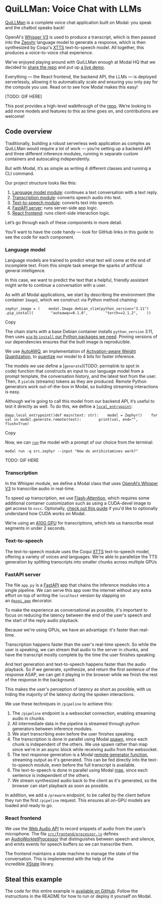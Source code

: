 # **QuiLLMan: Voice Chat with LLMs**

[QuiLLMan](https://github.com/modal-labs/quillman) is a complete voice chat application built on Modal: you speak and the chatbot speaks back!

OpenAI's [Whisper V3](https://huggingface.co/openai/whisper-large-v3) is used to produce a transcript, which is then passed into the [Zepyhr](https://arxiv.org/abs/2310.16944) language model to generate a response, which is then synthesized by Coqui's [XTTS](https://github.com/coqui-ai/TTS) text-to-speech model. All together, this produces a voice-to-voice chat experience.

We’ve enjoyed playing around with QuiLLMan enough at Modal HQ that we decided to [share the repo](https://github.com/modal-labs/quillman) and put up [a live demo](https://modal-labs--quillman-web.modal.run/).

Everything — the React frontend, the backend API, the LLMs — is deployed serverlessly, allowing it to automatically scale and ensuring you only pay for the compute you use. Read on to see how Modal makes this easy!

[TODO: GIF HERE]

This post provides a high-level walkthrough of the [repo](https://github.com/modal-labs/quillman). We’re looking to add more models and features to this as time goes on, and contributions are welcome!

## **Code overview**

Traditionally, building a robust serverless web application as complex as QuiLLMan would require a lot of work — you’re setting up a backend API and three different inference modules, running in separate custom containers and autoscaling independently.

But with Modal, it’s as simple as writing 4 different classes and running a CLI command.

Our project structure looks like this:

1. [Language model module](https://modal.com/docs/examples/llm-voice-chat#language-model): continues a text conversation with a text reply.
2. [Transcription module](https://modal.com/docs/examples/llm-voice-chat#transcription): converts speech audio into text.
3. [Text-to-speech module](https://modal.com/docs/examples/llm-voice-chat#text-to-speech): converts text into speech.
4. [FastAPI server](https://modal.com/docs/examples/llm-voice-chat#fastapi-server): runs server-side app logic.
5. [React frontend](https://modal.com/docs/examples/llm-voice-chat#react-frontend): runs client-side interaction logic.

Let’s go through each of these components in more detail.

You’ll want to have the code handy — look for GitHub links in this guide to see the code for each component.

### **Language model**

Language models are trained to predict what text will come at the end of incomplete text. From this simple task emerge the sparks of artificial general intelligence.

In this case, we want to predict the text that a helpful, friendly assistant might write to continue a conversation with a user.

As with all Modal applications, we start by describing the environment (the container `Image`), which we construct via Python method chaining:

`zephyr_image = (    modal.Image.debian_slim(python_version="3.11")    .pip_install(        "autoawq==0.1.8",        "torch==2.1.2",    ))`

Copy

The chain starts with a base Debian container installs `python_version` 3.11, then uses [`pip` to `install` our Python packages we need](https://modal.com/docs/reference/modal.Image#pip_install). Pinning versions of our dependencies ensures that the built image is reproducible.

We use [AutoAWQ](https://github.com/casper-hansen/AutoAWQ), an implementation of [Activation-aware Weight Quantization](https://arxiv.org/abs/2306.00978), to [quantize](https://pytorch.org/docs/stable/quantization.html) our model to 4 bits for faster inference.

The models we use define a [`generate`](TODO: permalink to spot in code) function that constructs an input to our language model from a prompt template, the conversation history, and the latest text from the user. Then, it `yield`s (streams) tokens as they are produced. Remote Python generators work out-of-the-box in Modal, so building streaming interactions is easy.

Although we’re going to call this model from our backend API, it’s useful to test it directly as well. To do this, we define a [`local_entrypoint`](https://modal.com/docs/guide/apps#entrypoints-for-ephemeral-apps):

`@app.local_entrypoint()def main(text: str):    model = Zephyr()    for val in model.generate.remote(text):        print(val, end="", flush=True)`

Copy

Now, we can [`run`](https://modal.com/docs/guide/apps#ephemeral-apps) the model with a prompt of our choice from the terminal:

`modal run -q src.zephyr --input "How do antihistamines work?"`

TODO: GIF HERE

### **Transcription**

In the Whisper module, we define a Modal class that uses [OpenAI’s Whisper V3](https://huggingface.co/openai/whisper-large-v3) to transcribe audio in real-time.

To speed up transcription, we use [Flash-Attention](https://github.com/Dao-AILab/flash-attention), which requires some additional container customization such as using a CUDA-devel image to get access to `nvcc`. Optionally, [check out this guide](https://modal.com/docs/guide/cuda) if you'd like to optionally understand how CUDA works on Modal.

We’re using an [A10G GPU](https://www.nvidia.com/en-us/data-center/products/a10-gpu/) for transcriptions, which lets us transcribe most segments in under 2 seconds. 



### **Text-to-speech**

The text-to-speech module uses the Coqui [XTTS](https://github.com/coqui-ai/TTS) text-to-speech model, offering a variety of voices and languages. We're able to parallelize the TTS generation by splitting transcripts into smaller chunks across multiple GPUs

### **FastAPI server**

The file `app.py` is a [FastAPI](https://fastapi.tiangolo.com/) app that chains the inference modules into a single pipeline. We can serve this app over the internet without any extra effort on top of writing the `localhost` version by slapping on an [`@asgi_app`](https://modal.com/docs/guide/webhooks#serving-asgi-and-wsgi-apps) decorator.

To make the experience as conversational as possible, it's important to focus on reducing the latency between the end of the user's speech and the start of the reply audio playback.

Because we're using GPUs, we have an advantage: it's faster than real-time.

Transcription happens faster than the user's real-time speech. So while the user is speaking, we can stream that audio to the server in chunks, and have the transcript mostly complete by the time the user finishes speaking.

And text generation and text-to-speech happens faster than the audio playback. So if we generate, synthesize, and return the first sentence of the response ASAP, we can get it playing in the browser while we finish the rest of the response in the background.

This makes the user's perception of latency as short as possible, with us hiding the majority of the latency during the spoken interactions.

We use these techniques in `/pipeline` to achieve this:
1. The `/pipeline` endpoint is a websocket connection, enabling streaming audio in chunks.
2. All intermediate data in the pipeline is streamed through python generators between inference modules. 
3. We start transcribing even before the user finishes speaking.
4. The transcription is done in parallel using Modal [spawn](https://modal.com/docs/reference/modal.Function#spawn), since each chunk is independent of the others. We use spawn rather than map since we're in an async block while receiving audio from the websocket.
5. The text response generation is a Modal [remote generator function](https://modal.com/docs/reference/modal.Function#remote_gen), streaming output as it's generated. This can be fed directly into the text-to-speech module, even before the full transcript is available.
6. The text-to-speech is done in parallel using Modal [map](https://modal.com/docs/reference/modal.Function#map), since each sentence is independent of the others.
7. We stream synthesized audio back to the client as it's generated, so the browser can start playback as soon as possible.

In addition, we add a `/prewarm` endpoint, to be called by the client before they run the first `/pipeline` request. This ensures all on-GPU models are loaded and ready to go.


### **React frontend**

We use the [Web Audio API](https://developer.mozilla.org/en-US/docs/Web/API/Web_Audio_API) to record snippets of audio from the user’s microphone. The file [`src/frontend/processor.js`](https://github.com/modal-labs/quillman/blob/main/src/frontend/processor.js) defines an [AudioWorkletProcessor](https://developer.mozilla.org/en-US/docs/Web/API/AudioWorkletProcessor) that distinguishes between speech and silence, and emits events for speech buffers so we can transcribe them.

The frontend maintains a state machine to manage the state of the conversation. This is implemented with the help of the incredible [XState](https://github.com/statelyai/xstate) library.

## **Steal this example**

The code for this entire example is [available on GitHub](https://github.com/modal-labs/quillman). Follow the instructions in the README for how to run or deploy it yourself on Modal.